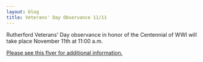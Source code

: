 ```yaml
---
layout: blog
title: Veterans' Day Observance 11/11 
---
```


Rutherford Veterans' Day observance in honor of the Centennial of WWI will take place November 11th at 11:00 a.m.  

[Please see this flyer for additional information.](https://storage.googleapis.com/static.rutherford-nj.com/borough-clerk/posts/WWI%20Flyer.PDF)

